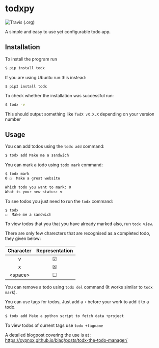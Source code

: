 # todxpy
![Travis (.org)](https://img.shields.io/travis/xypnox/todxpy.svg?style=flat-square)

A simple and easy to use yet configurable todo app.

## Installation

To install the program run

```bash
$ pip install todx
```

If you are using Ubuntu run this instead:

```
$ pip3 install todx
```



To check whether the installation was successful run:

```bash
$ todx -v
```

This should output something like `TodX vX.X.X`  depending on your version number

## Usage

You can add todos using the `todx add` command:

```bash
$ todx add Make me a sandwich
```

You can mark a todo using `todx mark` command:

```bash
$ todx mark
0 ☐  Make a great website 

Which todo you want to mark: 0
What is your new status: v
```

To see todos you just need to run the `todx` command:

```
$ todx
☐  Make me a sandwich
```

To view todos that you that you have already marked also, run `todx view`.

There are only few charecters that are recognised as a completed todo, they given below:

| Character | Representation |
| :-------: | :------------: |
|     v     |       ☑        |
|     x     |       ☒        |
| \<space\> |       ☐        |

 

You can remove a todo using `todx del` command (It works similar to `todx mark`).

You can use tags for todos, Just add a `+` before your work to add it to a todo.

```bash
$ todx add Make a python script to fetch data +project
```

To view todos of current tags use `todx +tagname`

A detailed blogpost covering the use is at : https://xypnox.github.io/blag/posts/todx-the-todo-manager/